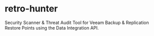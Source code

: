 # retro-hunter
Security Scanner &amp; Threat Audit Tool for Veeam Backup &amp; Replication Restore Points using the Data Integration API.
